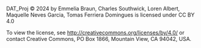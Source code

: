 DAT_Proj © 2024 by Emmelia Braun, Charles Southwick, Loren Albert, Maquelle Neves Garcia, Tomas Ferriera Domingues is licensed under CC BY 4.0 

To view the license, see <http://creativecommons.org/licenses/by/4.0/> or contact Creative Commons, PO Box 1866, Mountain View, CA 94042, USA.